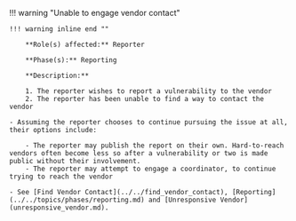 <a name="03"></a>
!!! warning "Unable to engage vendor contact"

    !!! warning inline end ""

        **Role(s) affected:** Reporter
        
        **Phase(s):** Reporting

        **Description:**
        
        1. The reporter wishes to report a vulnerability to the vendor
        2. The reporter has been unable to find a way to contact the vendor
    
    - Assuming the reporter chooses to continue pursuing the issue at all, their options include:

        - The reporter may publish the report on their own. Hard-to-reach vendors often become less so after a vulnerability or two is made public without their involvement.
        - The reporter may attempt to engage a coordinator, to continue trying to reach the vendor

    - See [Find Vendor Contact](../../find_vendor_contact), [Reporting](../../topics/phases/reporting.md) and [Unresponsive Vendor](unresponsive_vendor.md).
